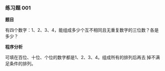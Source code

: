 ### 练习题 001

**题目**

有四个数字：1、2、3、4，能组成多少个互不相同且无重复数字的三位数？各是多少？

**程序分析**

可填在百位、十位、个位的数字都是1、2、3、4。组成所有的排列后再去 掉不满足条件的排列。

